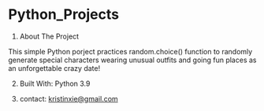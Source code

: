 # Python_Projects

1. About The Project

This simple Python porject practices random.choice() function to randomly generate special characters wearing unusual outfits and going 
fun places as an unforgettable crazy date!

2. Built With: Python 3.9

3. contact: kristinxie@gmail.com


